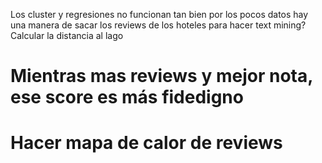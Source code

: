 Los cluster y regresiones no funcionan tan bien por los pocos datos
hay una manera de sacar los reviews de los hoteles para hacer text mining?
Calcular la distancia al lago

# Mientras mas reviews y mejor nota, ese score es más fidedigno
# Hacer mapa de calor de reviews